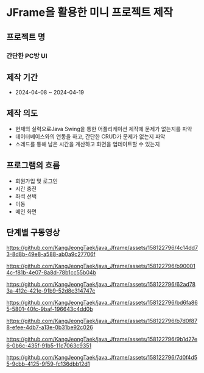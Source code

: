 # JFrame을 활용한 미니 프로젝트 제작

## 프로젝트 명
### 간단한 PC방 UI

## 제작 기간
- 2024-04-08 ~ 2024-04-19



## 제작 의도
- 현재의 실력으로Java Swing을 통한 어플리케이션 제작에 문제가 없는지를 파악
- 데이터베이스와의 연동을 하고, 간단한 CRUD가 문제가 없는지 파악
- 스레드를 통해 남은 시간을 계산하고 화면을 업데이트할 수 있는지

## 프로그램의 흐름
- 회원가입 및 로그인
- 시간 충전
- 좌석 선택
- 이동
- 메인 화면

## 단계별 구동영상

https://github.com/KangJeongTaek/java_Jframe/assets/158122796/4c14dd73-8d8b-49e8-a588-ab0a9c27706f

https://github.com/KangJeongTaek/java_Jframe/assets/158122796/b900014c-f81b-4e07-8a8d-78b1cc55b04b

https://github.com/KangJeongTaek/java_Jframe/assets/158122796/62ad783a-412c-421e-91b9-52d8c314747c

https://github.com/KangJeongTaek/java_Jframe/assets/158122796/bd6fa865-5801-40fc-9baf-196643c4dd0b

https://github.com/KangJeongTaek/java_Jframe/assets/158122796/b7d0f878-efee-4db7-a13e-0b31be92c026

https://github.com/KangJeongTaek/java_Jframe/assets/158122796/9b1d27e6-0b6c-435f-91b5-11c7063c9351

https://github.com/KangJeongTaek/java_Jframe/assets/158122796/7d0f4d55-9cbb-4125-9f59-fc136dbb12d1








